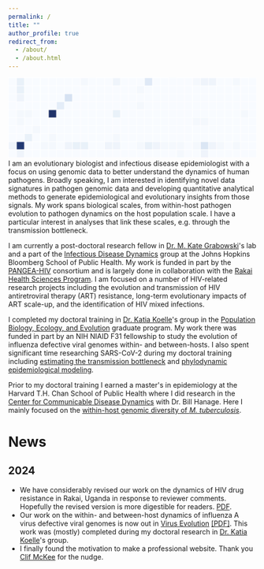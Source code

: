 ```yaml
---
permalink: /
title: ""
author_profile: true
redirect_from: 
  - /about/
  - /about.html
---
```

![background](/files/background.png)
I am an evolutionary biologist and infectious disease epidemiologist with a focus on using genomic data to better understand the dynamics of human pathogens. Broadly speaking, I am interested in identifying novel data signatures in pathogen genomic data and developing quantitative analytical methods to generate epidemiological and evolutionary insights from those signals. My work spans biological scales, from within-host pathogen evolution to pathogen dynamics on the host population scale. I have a particular interest in analyses that link these scales, e.g. through the transmission bottleneck. 

I am currently a post-doctoral research fellow in [Dr. M. Kate Grabowski](https://profiles.hopkinsmedicine.org/provider/Kate+K.+Grabowski/2777015)'s lab and a part of the [Infectious Disease Dynamics](https://www.iddynamics.jhsph.edu) group at the Johns Hopkins Bloomberg School of Public Health. My work is funded in part by the [PANGEA-HIV](https://www.pangea-hiv.org) consortium and is largely done in collaboration with the [Rakai Health Sciences Program](https://www.rhsp.org). I am focused on a number of HIV-related research projects including the evolution and transmission of HIV antiretroviral therapy (ART) resistance, long-term evolutionary impacts of ART scale-up, and the identification of HIV mixed infections. 

I completed my doctoral training in [Dr. Katia Koelle](https://scholarblogs.emory.edu/koellelab/)'s group in the [Population Biology, Ecology, and Evolution](https://biomed.emory.edu/PROGRAM_SITES/PBEE/index.html) graduate program. My work there was funded in part by an NIH NIAID F31 fellowship to study the evolution of influenza defective viral genomes within- and between-hosts. I also spent significant time researching SARS-CoV-2 during my doctoral training including [estimating the transmission bottleneck](https://doi.org/10.1126/scitranslmed.abh1803) and [phylodynamic epidemiological modeling](https://www.nature.com/articles/s41467-020-19248-0). 

Prior to my doctoral training I earned a master's in epidemiology at the Harvard T.H. Chan School of Public Health where I did research in the [Center for Communicable Disease Dynamics](https://ccdd.hsph.harvard.edu) with Dr. Bill Hanage. Here I mainly focused on the [within-host genomic diversity of *M. tuberculosis*](https://doi.org/10.1099/mgen.0.000217). 

# News
## 2024
- We have considerably revised our work on the dynamics of HIV drug resistance in Rakai, Uganda in response to reviewer comments. Hopefully the revised version is more digestible for readers. [PDF](https://m-a-martin.github.io/files/rccs_resistance.pdf). 
- Our work on the within- and between-host dynamics of influenza A virus defective viral genomes is now out in [Virus Evolution](https://doi.org/10.1093/ve/veae042) [\[PDF\]](https://m-a-martin.github.io/files/influenza_dvgs.pdf). This work was (mostly) completed during my doctoral research in [Dr. Katia Koelle](https://scholarblogs.emory.edu/koellelab/)'s group. 
- I finally found the motivation to make a professional website. Thank you [Clif McKee](https://clifmckee.github.io) for the nudge. 

